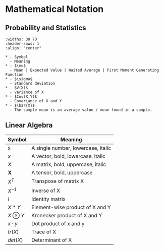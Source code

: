```{title} Mathematical Notation and Symbols
```

# Mathematical Notation

## Probability and Statistics

```{list-table}
:widths: 30 70
:header-rows: 1
:align: "center"

* - Symbol
  - Meaning
* - $\mu$ 
  - Mean | Expected Value | Waited Average | First Moment Generating Function
* - $\sigma$
  - Standard deviation
* - $V(X)$ 
  - Variance of X
* - $Cov(X,Y)$ 
  - Covariance of X and Y
* - $\bar{X}$
  - The sample mean is an average value / mean found in a sample.

```


## Linear Algebra

| Symbol        | Meaning                            |
|---------------|------------------------------------|
| x             | A single number, lowercase, italic |
| $x$           | A vector, bold, lowercase, italic  |
| $X$           | A matrix, bold, uppercase, italic  |
| $\textbf{X}$  | A tensor, bold, uppercase          |
| $X^T$         | Transpose of matrix X              |
| $X^{-1}$      | Inverse of X                       |
| $I$           | Identity matrix                    |
| $X*Y$         | Element-wise product of X and Y    |
| $X \otimes Y$ | Kronecker product of X and Y       |
| $x \cdot y$   | Dot product of x and y             |
| $tr(X)$       | Trace of X                         |
| $det(X)$      | Determinant of X                   |
